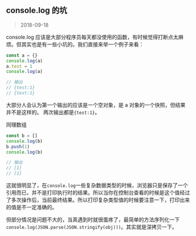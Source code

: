 ## console.log 的坑

> 2018-09-18

console.log 应该是大部分程序员每天都没使用的函数，有时候觉得打断点太麻烦。但其实也是有一些小坑的。我们直接来举一个例子来看：

```js
const a = {}
console.log(a)
a.test = 1
console.log(a)

// 输出
// {test:1}
// {test:1}
```

大部分人会认为第一个输出的应该是一个空对象，是 a 对象的一个快照，但结果并不是这样的。
两次输出都是`{test:1}`。

同理数组

```js
const b = []
console.log(b)
b.push(1)
console.log(b)

// 输出
// [1]
// [1]
```

这就很明显了，在`console.log`一些复杂数据类型的时候，浏览器只是保存了一个引用而已，并不是打印执行时的结果。所以当你在控制台查看的时候是这个值经过了多次操作后，当前最终结果。所以打印复杂类型值的时候要注意一下，打印出来的值是不一定准确的。

但部分情况是问题不大的，当真遇到时就很蛋疼了，最简单的方法序列化一下`console.log(JSON.parse(JSON.stringify(obj)))`。其实就是深拷贝一下。
